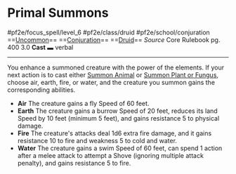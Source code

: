 # Primal Summons
#pf2e/focus_spell/level_6 #pf2e/class/druid #pf2e/school/conjuration 
==[Uncommon](rules/traits/uncommon.md)== ==[Conjuration](rules/traits/conjuration.md)== ==[Druid](rules/traits/druid.md)==
*Source* Core Rulebook pg. 400 3.0
**Cast** ▬ verbal

---
You enhance a summoned creature with the power of the elements. If your next action is to cast either [Summon Animal](../../Arcane_Tradition/Level%201/Summon%20Animal.md) or [Summon Plant or Fungus](../../Arcane_Tradition/Level%201/Summon%20Plant%20or%20Fungus.md), choose air, earth, fire, or water, and the creature you summon gains the corresponding abilities.
- **Air** The creature gains a fly Speed of 60 feet.
- **Earth** The creature gains a burrow Speed of 20 feet, reduces its land Speed by 10 feet (minimum 5 feet), and gains resistance 5 to physical damage.
- **Fire** The creature's attacks deal 1d6 extra fire damage, and it gains resistance 10 to fire and weakness 5 to cold and water.
- **Water** The creature gains a swim Speed of 60 feet, can spend 1 action after a melee attack to attempt a Shove (ignoring multiple attack penalty), and gains resistance 5 to fire.